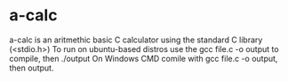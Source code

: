 # a-calc
a-calc is an aritmethic basic C calculator using the standard C library (<stdio.h>)
To run on ubuntu-based distros use the gcc file.c -o output to compile, then ./output
On Windows CMD comile with gcc file.c -o output, then output.

